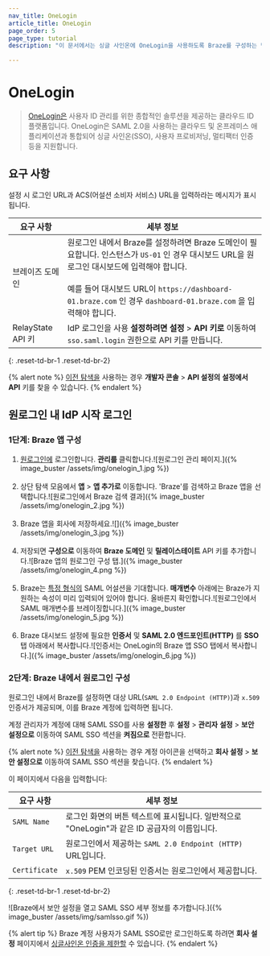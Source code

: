 ```yaml
---
nav_title: OneLogin
article_title: OneLogin
page_order: 5
page_type: tutorial
description: "이 문서에서는 싱글 사인온에 OneLogin을 사용하도록 Braze를 구성하는 방법을 안내합니다."

---
```


# OneLogin

> [OneLogin은](https://www.onelogin.com/) 사용자 ID 관리를 위한 종합적인 솔루션을 제공하는 클라우드 ID 플랫폼입니다. OneLogin은 SAML 2.0을 사용하는 클라우드 및 온프레미스 애플리케이션과 통합되어 싱글 사인온(SSO), 사용자 프로비저닝, 멀티팩터 인증 등을 지원합니다.

## 요구 사항

설정 시 로그인 URL과 ACS(어설션 소비자 서비스) URL을 입력하라는 메시지가 표시됩니다.  

| 요구 사항 | 세부 정보 |
|---|---|
| 브레이즈 도메인 | 원로그인 내에서 Braze를 설정하려면 Braze 도메인이 필요합니다. 인스턴스가 `US-01` 인 경우 대시보드 URL을 원로그인 대시보드에 입력해야 합니다. <br><br> 예를 들어 대시보드 URL이 `https://dashboard-01.braze.com` 인 경우 `dashboard-01.braze.com` 을 입력해야 합니다.  |
| RelayState API 키 | IdP 로그인을 사용 **설정하려면 설정** > **API 키로** 이동하여 `sso.saml.login` 권한으로 API 키를 만듭니다. |
{: .reset-td-br-1 .reset-td-br-2}

{% alert note %}
[이전 탐색을]({{site.baseurl}}/navigation) 사용하는 경우 **개발자 콘솔** > **API 설정의** **설정에서** **API** 키를 찾을 수 있습니다.
{% endalert %}

## 원로그인 내 IdP 시작 로그인

### 1단계: Braze 앱 구성

1. [원로그인에](https://app.onelogin.com/login) 로그인합니다. **관리를** 클릭합니다.![원로그인 관리 페이지.]({% image_buster /assets/img/onelogin_1.jpg %})<br><br>
2. 상단 탐색 모음에서 **앱** > **앱 추가로** 이동합니다. 'Braze'를 검색하고 Braze 앱을 선택합니다.![원로그인에서 Braze 검색 결과]({% image_buster /assets/img/onelogin_2.jpg %})<br><br>
3. Braze 앱을 회사에 저장하세요.![]({% image_buster /assets/img/onelogin_3.jpg %})<br><br>
4. 저장되면 **구성으로** 이동하여 **Braze 도메인** 및 **릴레이스테이트** API 키를 추가합니다.![Braze 앱의 원로그인 구성 탭.]({% image_buster /assets/img/onelogin_4.png %})<br><br>
5. Braze는 [특정 형식의][1] SAML 어설션을 기대합니다. **매개변수** 아래에는 Braze가 지원하는 속성이 미리 입력되어 있어야 합니다. 올바른지 확인합니다.![원로그인에서 SAML 매개변수를 브레이징합니다.]({% image_buster /assets/img/onelogin_5.jpg %})<br><br>
6. Braze 대시보드 설정에 필요한 **인증서** 및 **SAML 2.0 엔드포인트(HTTP)** 를 **SSO** 탭 아래에서 복사합니다.![인증서는 OneLogin의 Braze 앱 SSO 탭에서 복사합니다.]({% image_buster /assets/img/onelogin_6.jpg %})

### 2단계: Braze 내에서 원로그인 구성

원로그인 내에서 Braze를 설정하면 대상 URL(`SAML 2.0 Endpoint (HTTP)`)과 `x.509` 인증서가 제공되며, 이를 Braze 계정에 입력하면 됩니다.

계정 관리자가 계정에 대해 SAML SSO를 사용 **설정한** 후 **설정** > **관리자** **설정** > **보안 설정으로** 이동하여 SAML SSO 섹션을 **켜짐으로** 전환합니다.

{% alert note %}
[이전 탐색을]({{site.baseurl}}/navigation) 사용하는 경우 계정 아이콘을 선택하고 **회사 설정** > **보안 설정으로** 이동하여 SAML SSO 섹션을 찾습니다.
{% endalert %}

이 페이지에서 다음을 입력합니다:

| 요구 사항 | 세부 정보 |
|---|---|
| `SAML Name` | 로그인 화면의 버튼 텍스트에 표시됩니다. 일반적으로 "OneLogin"과 같은 ID 공급자의 이름입니다. |
| `Target URL` | 원로그인에서 제공하는 `SAML 2.0 Endpoint (HTTP)` URL입니다.|
| `Certificate` | `x.509` PEM 인코딩된 인증서는 원로그인에서 제공합니다. |
{: .reset-td-br-1 .reset-td-br-2}

![Braze에서 보안 설정을 열고 SAML SSO 세부 정보를 추가합니다.]({% image_buster /assets/img/samlsso.gif %})

{% alert tip %}
Braze 계정 사용자가 SAML SSO로만 로그인하도록 하려면 **회사 설정** 페이지에서 [싱글사인온 인증을 제한할]({{site.baseurl}}/user_guide/administrative/access_braze/single_sign_on/set_up/#restriction) 수 있습니다.
{% endalert %}

[1]: {{site.baseurl}}/user_guide/administrative/access_braze/single_sign_on/set_up/#configure-your-identity-provider
